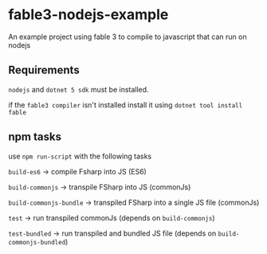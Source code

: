 # fable3-nodejs-example
An example project using fable 3 to compile to javascript that can run on nodejs

## Requirements

``nodejs`` and ``dotnet 5 sdk`` must be installed.

if the ``fable3 compiler`` isn't installed install it using ``dotnet tool install fable``

## npm tasks

use ``npm run-script`` with the following tasks

``build-es6`` -> compile Fsharp into JS (ES6)

``build-commonjs`` -> transpile FSharp into JS (commonJs)

``build-commonjs-bundle`` -> transpiled FSharp into a single JS file (commonJs)

``test`` -> run transpiled commonJs (depends on ``build-commonjs``)

``test-bundled`` -> run transpiled and bundled JS file (depends on ``build-commonjs-bundled``)
